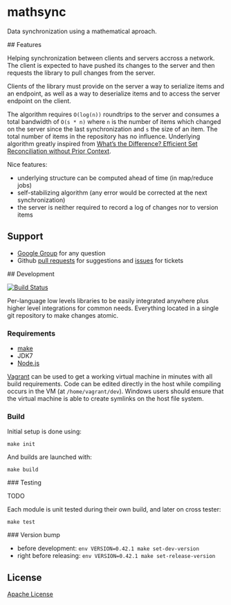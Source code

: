 # mathsync

Data synchronization using a mathematical aproach.

## Features

Helping synchronization between clients and servers accross a network. The client is expected to have pushed its changes to the server and then requests the library to pull changes from the server.

Clients of the library must provide on the server a way to serialize items and an endpoint, as well as a way to deserialize  items and to access the server endpoint on the client.

The algorithm requires `O(log(n))` roundtrips to the server and consumes a total bandwidth of `O(s * n)` where `n` is the number of items which changed on the server since the last synchronization and `s` the size of an item. The total number of items in the repository has no influence. Underlying algorithm greatly inspired from [What’s the Difference? Efficient Set Reconciliation without Prior Context](http://conferences.sigcomm.org/sigcomm/2011/papers/sigcomm/p218.pdf).

Nice features:

* underlying structure can be computed ahead of time (in map/reduce jobs)
* self-stabilizing algorithm (any error would be corrected at the next synchronization)
* the server is neither required to record a log of changes nor to version items

## Support

* [Google Group](https://groups.google.com/forum/#!forum/mathsync) for any question
* Github [pull requests](https://github.com/3musket33rs/mathsync/pulls) for suggestions and [issues](https://github.com/3musket33rs/mathsync/issues) for tickets

## Development

[![Build Status](https://travis-ci.org/3musket33rs/mathsync.png?branch=master)](https://travis-ci.org/3musket33rs/mathsync)

Per-language low levels libraries to be easily integrated anywhere plus higher level integrations for common needs. Everything located in a single git repository to make changes atomic.

### Requirements

* [make](http://www.gnu.org/software/make/)
* JDK7
* [Node.js](http://nodejs.org/)

[Vagrant](http://www.vagrantup.com/) can be used to get a working virtual machine in minutes with all build requirements. Code can be edited directly in the host while compiling occurs in the VM (at `/home/vagrant/dev`). Windows users should ensure that the virtual machine is able to create symlinks on the host file system.

### Build

Initial setup is done using:

```
make init
```

And builds are launched with:

```
make build
```

### Testing

TODO

Each module is unit tested during their own build, and later on cross tester:

```
make test
```

### Version bump

* before development: `env VERSION=0.42.1 make set-dev-version`
* right before releasing: `env VERSION=0.42.1 make set-release-version`

## License

[Apache License](http://www.apache.org/licenses/LICENSE-2.0)

